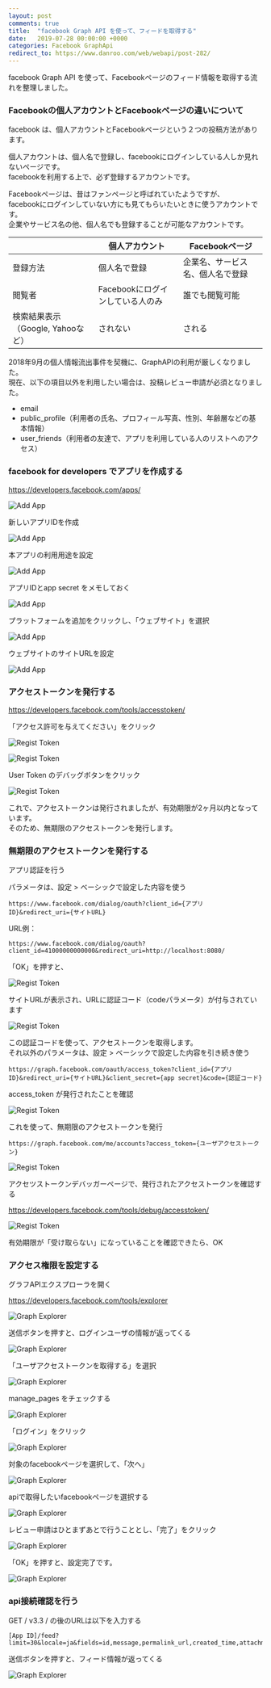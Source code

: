 ```yaml
---
layout: post
comments: true
title:  "facebook Graph API を使って、フィードを取得する"
date:   2019-07-28 00:00:00 +0000
categories: Facebook GraphApi
redirect_to: https://www.danroo.com/web/webapi/post-282/
---
```

facebook Graph API を使って、Facebookページのフィード情報を取得する流れを整理しました。

### Facebookの個人アカウントとFacebookページの違いについて

facebook は、個人アカウントとFacebookページという２つの投稿方法があります。

個人アカウントは、個人名で登録し、facebookにログインしている人しか見れないページです。  
facebookを利用する上で、必ず登録するアカウントです。  

Facebookページは、昔はファンページと呼ばれていたようですが、  
facebookにログインしていない方にも見てもらいたいときに使うアカウントです。  
企業やサービス名の他、個人名でも登録することが可能なアカウントです。

　|個人アカウント|Facebookページ
--|--|--
登録方法|個人名で登録|企業名、サービス名、個人名で登録
閲覧者|Facebookにログインしている人のみ|誰でも閲覧可能
検索結果表示（Google, Yahooなど）|されない|される

2018年9月の個人情報流出事件を契機に、GraphAPIの利用が厳しくなりました。  
現在、以下の項目以外を利用したい場合は、投稿レビュー申請が必須となりました。

- email
- public_profile（利用者の氏名、プロフィール写真、性別、年齢層などの基本情報）
- user_friends（利用者の友達で、アプリを利用している人のリストへのアクセス）

### facebook for developers でアプリを作成する

https://developers.facebook.com/apps/

![Add App](/assets/images/wordpress-facebookapi/001.png)

新しいアプリIDを作成

![Add App](/assets/images/wordpress-facebookapi/002.png)

本アプリの利用用途を設定

![Add App](/assets/images/wordpress-facebookapi/003.png)

アプリIDとapp secret をメモしておく

![Add App](/assets/images/wordpress-facebookapi/004.png)

プラットフォームを追加をクリックし、「ウェブサイト」を選択

![Add App](/assets/images/wordpress-facebookapi/005.png)

ウェブサイトのサイトURLを設定

![Add App](/assets/images/wordpress-facebookapi/006.png)

### アクセストークンを発行する

https://developers.facebook.com/tools/accesstoken/

「アクセス許可を与えてください」をクリック

![Regist Token](/assets/images/wordpress-facebookapi/007.png)

![Regist Token](/assets/images/wordpress-facebookapi/008.png)

User Token のデバッグボタンをクリック

![Regist Token](/assets/images/wordpress-facebookapi/009.png)

これで、アクセストークンは発行されましたが、有効期限が2ヶ月以内となっています。  
そのため、無期限のアクセストークンを発行します。

### 無期限のアクセストークンを発行する

アプリ認証を行う

パラメータは、設定 > ベーシックで設定した内容を使う

```
https://www.facebook.com/dialog/oauth?client_id={アプリID}&redirect_uri={サイトURL}  

```


URL例：
```
https://www.facebook.com/dialog/oauth?client_id=41000000000000&redirect_uri=http://localhost:8080/  

```

「OK」を押すと、

![Regist Token](/assets/images/wordpress-facebookapi/020.png)

サイトURLが表示され、URLに認証コード（codeパラメータ）が付与されています

![Regist Token](/assets/images/wordpress-facebookapi/021.png)

この認証コードを使って、アクセストークンを取得します。  
それ以外のパラメータは、設定 > ベーシックで設定した内容を引き続き使う

```
https://graph.facebook.com/oauth/access_token?client_id={アプリID}&redirect_uri={サイトURL}&client_secret={app secret}&code={認証コード}  

```

access_token が発行されたことを確認

![Regist Token](/assets/images/wordpress-facebookapi/022.png)

これを使って、無期限のアクセストークンを発行

```
https://graph.facebook.com/me/accounts?access_token={ユーザアクセストークン}  

```

![Regist Token](/assets/images/wordpress-facebookapi/023.png)


アクセツストークンデバッガーページで、発行されたアクセストークンを確認する

https://developers.facebook.com/tools/debug/accesstoken/


![Regist Token](/assets/images/wordpress-facebookapi/024.png)

有効期限が「受け取らない」になっていることを確認できたら、OK

### アクセス権限を設定する

グラフAPIエクスプローラを開く

https://developers.facebook.com/tools/explorer

![Graph Explorer](/assets/images/wordpress-facebookapi/010.png)

送信ボタンを押すと、ログインユーザの情報が返ってくる

![Graph Explorer](/assets/images/wordpress-facebookapi/011.png)

「ユーザアクセストークンを取得する」を選択

![Graph Explorer](/assets/images/wordpress-facebookapi/012.png)

manage_pages をチェックする

![Graph Explorer](/assets/images/wordpress-facebookapi/013.png)

「ログイン」をクリック

![Graph Explorer](/assets/images/wordpress-facebookapi/014.png)

対象のfacebookページを選択して、「次へ」

![Graph Explorer](/assets/images/wordpress-facebookapi/015.png)

apiで取得したいfacebookページを選択する

![Graph Explorer](/assets/images/wordpress-facebookapi/016.png)

レビュー申請はひとまずあとで行うこととし、「完了」をクリック

![Graph Explorer](/assets/images/wordpress-facebookapi/017.png)

「OK」を押すと、設定完了です。

![Graph Explorer](/assets/images/wordpress-facebookapi/018.png)

### api接続確認を行う

GET / v3.3 / の後のURLは以下を入力する

```
[App ID]/feed?limit=30&locale=ja&fields=id,message,permalink_url,created_time,attachments
```

送信ボタンを押すと、フィード情報が返ってくる

![Graph Explorer](/assets/images/wordpress-facebookapi/019.png)
